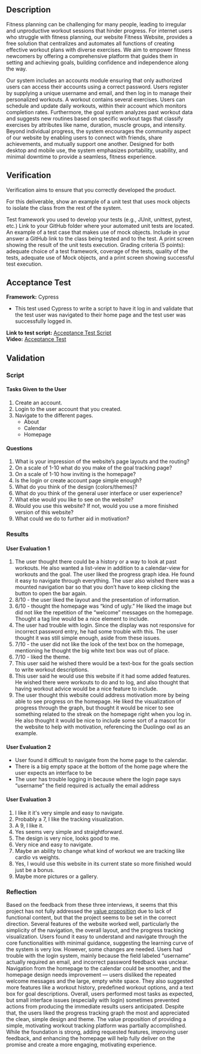 ## Description
Fitness planning can be challenging for many people, leading to irregular and unproductive workout sessions that hinder progress. For internet users who struggle with fitness planning, our website Fitness Website, provides a free solution that centralizes and automates all functions of creating effective workout plans with diverse exercises. We aim to empower fitness newcomers by offering a comprehensive platform that guides them in setting and achieving goals, building confidence and independence along the way.

Our system includes an accounts module ensuring that only authorized users can access their accounts using a correct password. Users register by supplying a unique username and email, and then log in to manage their personalized workouts. A workout contains several exercises. Users can schedule and update daily workouts, within their account which monitors completion rates. Furthermore, the goal system analyzes past workout data and suggests new routines based on specific workout tags that classify exercises by attributes like name, duration, muscle groups, and intensity. Beyond individual progress, the system encourages the community aspect of our website by enabling users to connect with friends, share achievements, and mutually support one another. Designed for both desktop and mobile use, the system emphasizes portability, usability, and minimal downtime to provide a seamless, fitness experience.

## Verification
Verification aims to ensure that you correctly developed the product. 

For this deliverable, show an example of a unit test that uses mock objects to isolate the class from the rest of the system. 

Test framework you used to develop your tests (e.g., JUnit, unittest, pytest, etc.)
Link to your GitHub folder where your automated unit tests are located.
An example of a test case that makes use of mock objects. Include in your answer a GitHub link to the class being tested and to the test.
A print screen showing the result of the unit tests execution. 
Grading criteria (5 points): adequate choice of a test framework, coverage of the tests, quality of the tests, adequate use of Mock objects, and a print screen showing successful test execution.

## Acceptance Test

**Framework:** Cypress <br>

- This test used Cypress to write a script to have it log in and validate that the test user was navigated to their home page and the test user was successfully logged in.

**Link to test script:** [Acceptance Test Script](../../cypress/e2e/login.cy.js) <br>
**Video:** [Acceptance Test](../../cypress/videos/login.cy.js.mp4) <br>

## Validation
### Script
#### Tasks Given to the User
1) Create an account.
2) Login to the user account that you created.
3) Navigate to the different pages.
	- About
	- Calendar
	- Homepage
#### Questions
1) What is your impression of the website’s page layouts and the routing?
2) On a scale of 1-10 what do you make of the goal tracking page?
3) On a scale of 1-10 how inviting is the homepage?
4) Is the login or create account page simple enough?
5) What do you think of the design (colors/themes)?
6) What do you think of the general user interface or user experience?
7) What else would you like to see on the website?
8) Would you use this website? If not, would you use a more finished version of this website?
9) What could we do to further aid in motivation?

### Results
#### User Evaluation 1
1) The user thought there could be a history or a way to look at past workouts. He also wanted a list-view in addition to a calendar-view for workouts and the goal. The user liked the progress graph idea. He found it easy to navigate through everything. The user also wished there was a mounted navigation bar so that you don’t have to keep clicking the button to open the bar again.
2) 8/10 - the user liked the layout and the presentation of information.
3) 6/10 - thought the homepage was “kind of ugly.” He liked the image but did not like the repetition of the “welcome” messages on the homepage. Thought a tag line would be a nice element to include.
4) The user had trouble with login. Since the display was not responsive for incorrect password entry, he had some trouble with this. The user thought it was still simple enough, aside from these issues.
5) 7/10 - the user did not like the look of the text box on the homepage, mentioning he thought the big white text box was out of place.
6) 7/10 - liked the theme.
7) This user said he wished there would be a text-box for the goals section to write workout descriptions.
8) This user said he would use this website if it had some added features. He wished there were workouts to do and to log, and also thought that having workout advice would be a nice feature to include.
9) The user thought this website could address motivation more by being able to see progress on the homepage. He liked the visualization of progress through the graph, but thought it would be nicer to see something related to the streak on the homepage right when you log in. He also thought it would be nice to include some sort of a mascot for the website to help with motivation, referencing the Duolingo owl as an example.

#### User Evaluation 2
- User found it difficult to navigate from the home page to the calendar.
- There is a big empty space at the bottom of the home page where the user expects an interface to be
- The user has trouble logging in because where the login page says “username” the field required is actually the email address


#### User Evaluation 3
1) I like it it's very simple and easy to navigate.
2) Probably a 7, I like the tracking visualization.
3) A 9, I like it.
4) Yes seems very simple and straightforward.
5) The design is very nice, looks good to me.
6) Very nice and easy to navigate.
7) Maybe an ability to change what kind of workout we are tracking like cardio vs weights.
8) Yes, I would use this website in its current state so more finished would just be a bonus.
9) Maybe more pictures or a gallery.

### Reflection
Based on the feedback from these three interviews, it seems that this project has not fully addressed the [value proposition](https://github.com/McKayHartman/Fitness-Website/blob/main/Deliverables/Deliverable2/deliverable2.md) due to lack of functional content, but that the project seems to be set in the correct direction. Several features of the website worked well, particularly the simplicity of the navigation, the overall layout, and the progress tracking visualization. Users found it easy to understand and navigate through the core functionalities with minimal guidance, suggesting the learning curve of the system is very low. However, some changes are needed. Users had trouble with the login system, mainly because the field labeled “username” actually required an email, and incorrect password feedback was unclear. Navigation from the homepage to the calendar could be smoother, and the homepage design needs improvement — users disliked the repeated welcome messages and the large, empty white space. They also suggested more features like a workout history, predefined workout options, and a text box for goal descriptions. Overall, users performed most tasks as expected, but small interface issues (especially with login) sometimes prevented actions from producing the immediate results users anticipated. Despite that, the users liked the progress tracking graph the most and appreciated the clean, simple design and theme. The value proposition of providing a simple, motivating workout tracking platform was partially accomplished. While the foundation is strong, adding requested features, improving user feedback, and enhancing the homepage will help fully deliver on the promise and create a more engaging, motivating experience.
